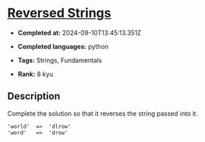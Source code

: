 # [Reversed Strings](https://www.codewars.com/kata/5168bb5dfe9a00b126000018)

- **Completed at:** 2024-09-10T13:45:13.351Z

- **Completed languages:** python

- **Tags:** Strings, Fundamentals

- **Rank:** 8 kyu

## Description

Complete the solution so that it reverses the string passed into it. 

```
'world'  =>  'dlrow'
'word'   =>  'drow'
```